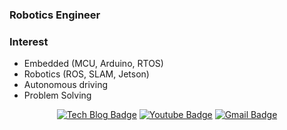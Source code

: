 ### Robotics Engineer

### Interest
- Embedded (MCU, Arduino, RTOS)
- Robotics (ROS, SLAM, Jetson)
- Autonomous driving
- Problem Solving

<div align=center>
  
[![Tech Blog Badge](http://img.shields.io/badge/-Tech%20blog-black?style=flat-square&logo=github)](https://Kim-Ziho.github.io/) 
[![Youtube Badge](https://img.shields.io/badge/Youtube-ff0000?style=flat-square&logo=youtube2)](https://www.youtube.com)
[![Gmail Badge](https://img.shields.io/badge/-Gmail-d14836?style=flat-square&logo=Gmail&logoColor=white)](mailto:jck1461@gmail.com)
  
</div>
